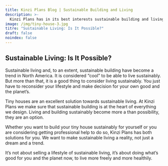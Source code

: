```yaml
---
title: Kinzi Plans Blog | Sustainable Building and Living
description: >-
  Kinzi Plans has in its best interests sustainable building and living. If you consider buying or making your own tiny house, make sure to do it sustainably! 
image: /img/tiny-house-3.jpg
titre: "Sustainable Living: Is It Possible?"
draft: false
noindex: false
---
```

## Sustainable Living: Is It Possible?

<!-- split -->
Sustainable living and, to an extent, sustainable building have become a trend in North America. It is considered “cool” to be able to live sustainably. But more than that, it is a good thing to consider living sustainably. You just have to reconsider your lifestyle and make decision for your own good and the planet’s. 

Tiny houses are an excellent solution towards sustainable living. At Kinzi Plans we make sure that sustainable building is at the heart of everything we design. Living and building sustainably become more a than possibility, they are an option. 

<!-- split -->
Whether you want to build your tiny house sustainably for yourself or you are considering getting professional help to do so, Kinzi Plans has both solutions for you. We want to make sustainable living a reality, not just a dream and a trend. 

It’s not about selling a lifestyle of sustainable living, it’s about doing what’s good for you and the planet now, to live more freely and more healthily. 

